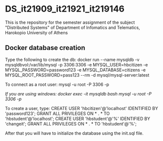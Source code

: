 # DS_it21909_it21921_it219146
This is the repository for the semester assignment of the subject "Distributed Systems" of Department of Infomatics and Telematics, Harokopio University of Athens

## **Docker database creation**

Type the following to create the db:
docker run --name mysqldb -v mysqldbvol:/var/lib/mysql -p 3306:3306 -e MYSQL_USER=hbcitizen -e MYSQL_PASSWORD=password123 -e MYSQL_DATABASE=citizens -e MYSQL_ROOT_PASSWORD=pass123 
--rm -d mysql/mysql-server:latest

To connect as a root user:
mysql -u root  -P 3306 -p

  *If you are using windows:
  docker exec -it mysqldb bash
  mysql -u root  -P 3306 -p*
  
To create a user, type:
CREATE USER 'hbcitizen'@'localhost' IDENTIFIED BY 'password123';
GRANT ALL PRIVILEGES ON * . * TO 'hbstudent'@'localhost';
CREATE USER 'hbstudent'@'%' IDENTIFIED BY 'changeit';
GRANT ALL PRIVILEGES ON * . * TO 'hbstudent'@'%';

After that you will have to initialize the database using the init.sql file.
